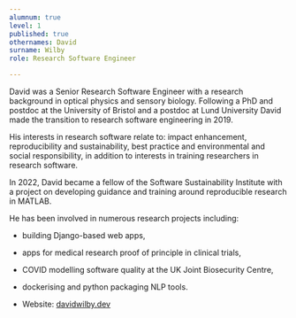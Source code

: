 ```yaml
---
alumnum: true
level: 1
published: true
othernames: David
surname: Wilby
role: Research Software Engineer

---
```


David was a Senior Research Software Engineer with a research background in optical physics and sensory biology. Following a PhD and postdoc at the University of Bristol and a postdoc at Lund University David made the transition to research software engineering in 2019.

His interests in research software relate to: impact enhancement, reproducibility and sustainability, best practice and environmental and social responsibility, in addition to interests in training researchers in research software.

In 2022, David became a fellow of the Software Sustainability Institute with a project on developing guidance and training around reproducible research in MATLAB.

He has been involved in numerous research projects including:

* building Django-based web apps,
* apps for medical research proof of principle in clinical trials,
* COVID modelling software quality at the UK Joint Biosecurity Centre,
* dockerising and python packaging NLP tools.

* Website: [davidwilby.dev](https://davidwilby.dev)
